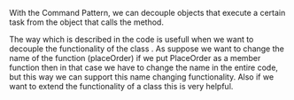 With the Command Pattern, we can decouple objects that execute a certain task from the object that calls the method.

The way which is described in the code is usefull when we want to decouple the functionality of the class .
As suppose we want to change the name of the function (placeOrder) if we put PlaceOrder as a member function then in that
case we have to change the name in the entire code, but this way we can support this name changing functionality.
Also if we want to extend the functionality of a class this is very helpful.